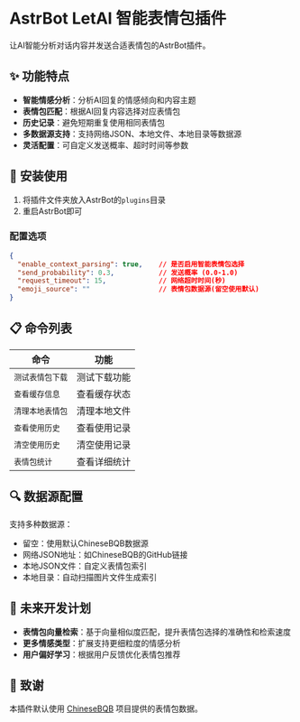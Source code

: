 # AstrBot LetAI 智能表情包插件

让AI智能分析对话内容并发送合适表情包的AstrBot插件。

## ✨ 功能特点

- **智能情感分析**：分析AI回复的情感倾向和内容主题
- **表情包匹配**：根据AI回复内容选择对应表情包
- **历史记录**：避免短期重复使用相同表情包
- **多数据源支持**：支持网络JSON、本地文件、本地目录等数据源
- **灵活配置**：可自定义发送概率、超时时间等参数

## 🚀 安装使用

1. 将插件文件夹放入AstrBot的`plugins`目录
2. 重启AstrBot即可

### 配置选项
```json
{
  "enable_context_parsing": true,    // 是否启用智能表情包选择
  "send_probability": 0.3,           // 发送概率 (0.0-1.0)
  "request_timeout": 15,             // 网络超时时间(秒)
  "emoji_source": ""                 // 表情包数据源(留空使用默认)
}
```

## 📋 命令列表

| 命令 | 功能 |
|------|------|
| `测试表情包下载` | 测试下载功能 |
| `查看缓存信息` | 查看缓存状态 |
| `清理本地表情包` | 清理本地文件 |
| `查看使用历史` | 查看使用记录 |
| `清空使用历史` | 清空使用记录 |
| `表情包统计` | 查看详细统计 |

## 🔍 数据源配置

支持多种数据源：
- 留空：使用默认ChineseBQB数据源
- 网络JSON地址：如ChineseBQB的GitHub链接
- 本地JSON文件：自定义表情包索引
- 本地目录：自动扫描图片文件生成索引

## 🚀 未来开发计划

- **表情包向量检索**：基于向量相似度匹配，提升表情包选择的准确性和检索速度
- **更多情感类型**：扩展支持更细粒度的情感分析
- **用户偏好学习**：根据用户反馈优化表情包推荐

## 🙏 致谢

本插件默认使用 [ChineseBQB](https://github.com/zhaoolee/ChineseBQB) 项目提供的表情包数据。